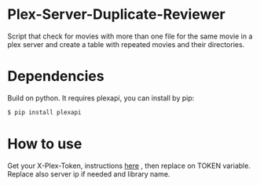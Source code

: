# Plex-Server-Duplicate-Reviewer
Script that check for movies with more than one file for the same movie in a plex server and create a table with repeated movies and their directories.

# Dependencies
Build on python.
It requires plexapi, you can install by pip: 
```bash
$ pip install plexapi
```

# How to use

Get your X-Plex-Token, instructions [here](https://support.plex.tv/articles/204059436-finding-an-authentication-token-x-plex-token/) , then replace on TOKEN variable.
Replace also server ip if needed and library name.

